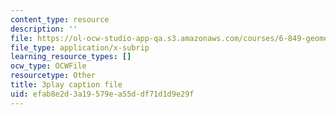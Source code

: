 ```yaml
---
content_type: resource
description: ''
file: https://ol-ocw-studio-app-qa.s3.amazonaws.com/courses/6-849-geometric-folding-algorithms-linkages-origami-polyhedra-fall-2012/efab8e2d3a19579ea55ddf71d1d9e29f_2X9Tv1bF2UM.vtt
file_type: application/x-subrip
learning_resource_types: []
ocw_type: OCWFile
resourcetype: Other
title: 3play caption file
uid: efab8e2d-3a19-579e-a55d-df71d1d9e29f
---
```

